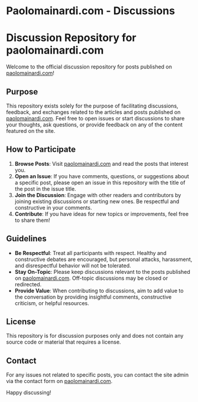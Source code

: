 # Paolomainardi.com - Discussions

# Discussion Repository for paolomainardi.com

Welcome to the official discussion repository for posts published on [paolomainardi.com](https://www.paolomainardi.com)!

## Purpose

This repository exists solely for the purpose of facilitating discussions, feedback, and exchanges related to the articles and posts published on [paolomainardi.com](https://www.paolomainardi.com). Feel free to open issues or start discussions to share your thoughts, ask questions, or provide feedback on any of the content featured on the site.

## How to Participate

1. **Browse Posts**: Visit [paolomainardi.com](https://www.paolomainardi.com) and read the posts that interest you.
2. **Open an Issue**: If you have comments, questions, or suggestions about a specific post, please open an issue in this repository with the title of the post in the issue title.
3. **Join the Discussion**: Engage with other readers and contributors by joining existing discussions or starting new ones. Be respectful and constructive in your comments.
4. **Contribute**: If you have ideas for new topics or improvements, feel free to share them!

## Guidelines

- **Be Respectful**: Treat all participants with respect. Healthy and constructive debates are encouraged, but personal attacks, harassment, and disrespectful behavior will not be tolerated.
- **Stay On-Topic**: Please keep discussions relevant to the posts published on [paolomainardi.com](https://www.paolomainardi.com). Off-topic discussions may be closed or redirected.
- **Provide Value**: When contributing to discussions, aim to add value to the conversation by providing insightful comments, constructive criticism, or helpful resources.

## License

This repository is for discussion purposes only and does not contain any source code or material that requires a license.

## Contact

For any issues not related to specific posts, you can contact the site admin via the contact form on [paolomainardi.com](https://www.paolomainardi.com/contact).

Happy discussing!
